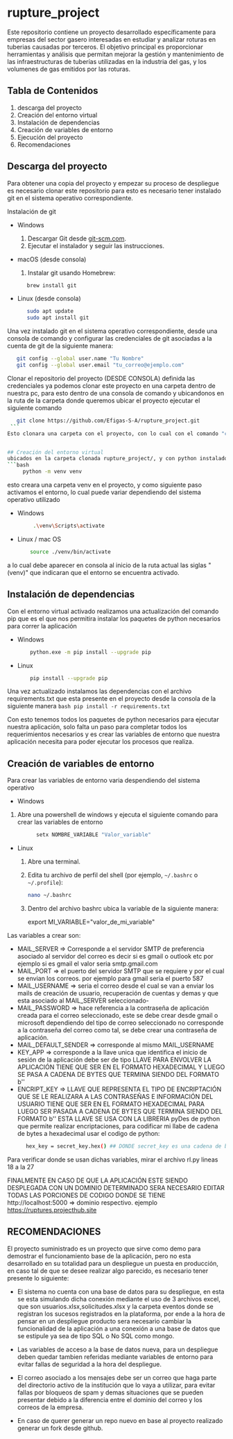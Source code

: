 # rupture_project

Este repositorio contiene un proyecto desarrollado específicamente para empresas del sector gasero interesadas en estudiar y analizar roturas en tuberias causadas por terceros. El objetivo principal es proporcionar herramientas y análisis que permitan mejorar la gestión y mantenimiento de las infraestructuras de tuberías utilizadas en la industria del gas, y los volumenes de gas emitidos por las roturas.

## Tabla de Contenidos

1. descarga del proyecto
2. Creación del entorno virtual
3. Instalación de dependencias
4. Creación de variables de entorno
5. Ejecución del proyecto
6. Recomendaciones

## Descarga del proyecto

Para obtener una copia del proyecto y empezar su proceso de despliegue es necesario clonar este repositorio para esto es necesario tener instalado git en el sistema operativo correspondiente.

Instalación de git 

* Windows
  1) Descargar Git desde [git-scm.com](https://git-scm.com/).
  2) Ejecutar el instalador y seguir las instrucciones.

* macOS (desde consola)
  1) Instalar git usando Homebrew:
    ```bash
       brew install git
* Linux (desde consola)
   ```bash
      sudo apt update
      sudo apt install git

Una vez instalado git en el sistema operativo correspondiente, desde una consola de comando y configurar las credenciales de git asociadas a la cuenta de git de la siguiente manera:

   ```bash
      git config --global user.name "Tu Nombre"
      git config --global user.email "tu_correo@ejemplo.com"
   ```
Clonar el repositorio del proyecto (DESDE CONSOLA)
definida las credenciales ya podemos clonar este proyecto en una carpeta dentro de nuestra pc, para esto dentro de una consola de comando y ubicandonos en la ruta de la carpeta donde queremos ubicar el proyecto ejecutar el siguiente comando
   
   ```bash
      git clone https://github.com/Efigas-S-A/rupture_project.git
    ```
Esto clonara una carpeta con el proyecto, con lo cual con el comando "cd rupture_project" , podemos dirigirnos a la carpeta del proyecto donde encontraremos todos los elementos para ejecutar la aplicación, la cual podemos abrir en un IDE de codigo como visual studio code mediante el comando "code ./" en caso tal de que ya lo tengamos instalado.


## Creación del entorno virtual
ubicados en la carpeta clonada rupture_project/, y con python instalado en el pc, realizamos la creación del entorno virtual de trabajo, mediante el siguiente comando en consola
  ```bash
        python -m venv venv
   ```
esto creara una carpeta venv en el proyecto, y como siguiente paso activamos el entorno, lo cual puede variar dependiendo del sistema operativo utilizado

 * Windows
   ```bash
        .\venv\Scripts\activate
    ```
* Linux / mac OS
    ```bash
        source ./venv/bin/activate
     ```
a lo cual debe aparecer en consola al inicio de la ruta actual  las siglas "(venv)" que indicaran que el entorno se encuentra activado.

## Instalación de dependencias
  Con el entorno virtual activado realizamos una actualización del comando pip que es el que nos permitira instalar los paquetes de python necesarios para correr la aplicación
  * Windows
    ```bash
        python.exe -m pip install --upgrade pip
     ```
  * Linux
    ```bash
        pip install --upgrade pip
     ```

  Una vez actualizado instalamos las dependencias con el archivo requirements.txt que esta presente en el proyecto desde la consola de la siguiente manera
    ```bash
        pip install -r requirements.txt
     ```

  Con esto tenemos todos los paquetes de python necesarios para ejecutar nuestra aplicación, solo falta un paso para completar todos los requerimientos necesarios y es crear las variables de entorno que nuestra aplicación necesita para poder ejecutar los procesos que realiza.

## Creación de variables de entorno
Para crear las variables de entorno varia despendiendo del sistema operativo 

* Windows

 1) Abre una powershell de windows y ejecuta el siguiente comando para crear las variables de entorno
    ```bash
          setx NOMBRE_VARIABLE "Valor_variable"
     ```
 * Linux

    1)  Abre una terminal.
    
    2) Edita tu archivo de perfil del shell (por ejemplo, `~/.bashrc` o `~/.profile`):
    
       ```bash
       nano ~/.bashrc
        ```
    3) Dentro del archivo bashrc ubica la variable de la siguiente manera:

       export MI_VARIABLE="valor_de_mi_variable"

Las variables a crear son:

- MAIL_SERVER => Corresponde a el servidor SMTP de preferencia asociado al servidor del correo es decir si es gmail o outlook etc por ejemplo si es gmail el valor seria smtp.gmail.com
- MAIL_PORT => el puerto del servidor SMTP que se requiere y por el cual se envian los correos.  por ejemplo para gmail seria el puerto 587
- MAIL_USERNAME => seria el correo desde el cual se van a enviar los mails de creación de usuario, recuperación de cuentas y demas y que esta asociado al MAIL_SERVER seleccionado-
- MAIL_PASSWORD => hace referencia a la contraseña de aplicación creada para el correo seleccionado, este se debe crear desde gmail o microsoft dependiendo del tipo de correo seleccionado no corresponde a la contraseña del correo como tal, se debe crear una contraseña de aplicación.
- MAIL_DEFAULT_SENDER => corresponde al mismo MAIL_USERNAME
- KEY_APP => corresponde a la llave unica que identifica el inicio de sesión de la aplicación debe ser de tipo LLAVE PARA ENVOLVER LA APLICACIÓN TIENE QUE SER EN EL FORMATO HEXADECIMAL Y LUEGO SE PASA A CADENA DE BYTES QUE TERMINA SIENDO DEL FORMATO b''
- ENCRIPT_KEY => LLAVE QUE REPRESENTA EL TIPO DE ENCRIPTACIÓN QUE SE LE REALIZARA A LAS CONTRASEÑAS E INFORMACIÓN DEL USUARIO TIENE QUE SER EN EL FORMATO HEXADECIMAL PARA LUEGO SER PASADA A CADENA DE BYTES QUE TERMINA SIENDO DEL FORMATO b'' ESTA LLAVE SE USA CON LA LIBRERIA pyDes de python que permite realizar encriptaciones, para codificar mi llabe de cadena de bytes a hexadecimal usar el codigo de python:

```bash
      hex_key = secret_key.hex() ## DONDE secret_key es una cadena de bytes en b''

 ```
Para verificar donde se usan dichas variables, mirar el archivo rl.py lineas 18 a la 27

FINALMENTE EN CASO DE QUE LA APLICACIÓN ESTE SIENDO DESPLEGADA CON UN DOMINIO DETERMINADO SERA NECESARIO EDITAR TODAS LAS PORCIONES DE CODIGO DONDE SE TIENE
http://localhost:5000 => dominio respectivo. ejemplo https://ruptures.projecthub.site


## RECOMENDACIONES

El proyecto suministrado es un proyecto que sirve como demo para demostrar el funcionamiento base de la aplicación, pero no esta desarrollado en su totalidad para un despliegue un puesta en producción, en caso tal de que se desee realizar algo parecido, es necesario tener presente lo siguiente:

 - El sistema no cuenta con una base de datos para su despliegue, en esta se esta simulando dicha conexión mediante el uso de 3 archivos excel, que son usuarios.xlsx,solicitudes.xlsx y la carpeta eventos donde se registran los sucesos registrados en la plataforma, por ende a la hora de pensar en un despliegue producto sera necesario cambiar la funcionalidad de la aplicación a una conexión a una base de datos que se estipule ya sea de tipo SQL o No SQL como mongo.
-  Las variables de acceso a la base de datos nueva, para un despliegue deben quedar tambien referidas mediante variables de entorno para evitar fallas de seguridad a la hora del despliegue.
-  El correo asociado a los mensajes debe ser un correo que haga parte del directorio activo de la institución que lo vaya a utilizar, para evitar fallas por bloqueos de spam y demas situaciones que se pueden presentar debido a la diferencia entre el dominio del correo y los correos de la empresa.

- En caso de querer generar un repo nuevo en base al proyecto realizado generar un fork desde github.




